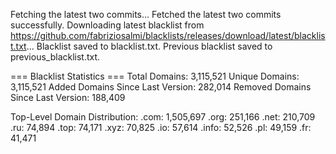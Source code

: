 Fetching the latest two commits...
Fetched the latest two commits successfully.
Downloading latest blacklist from https://github.com/fabriziosalmi/blacklists/releases/download/latest/blacklist.txt...
Blacklist saved to blacklist.txt.
Previous blacklist saved to previous_blacklist.txt.

=== Blacklist Statistics ===
Total Domains: 3,115,521
Unique Domains: 3,115,521
Added Domains Since Last Version: 282,014
Removed Domains Since Last Version: 188,409

Top-Level Domain Distribution:
  .com: 1,505,697
  .org: 251,166
  .net: 210,709
  .ru: 74,894
  .top: 74,171
  .xyz: 70,825
  .io: 57,614
  .info: 52,526
  .pl: 49,159
  .fr: 41,471
